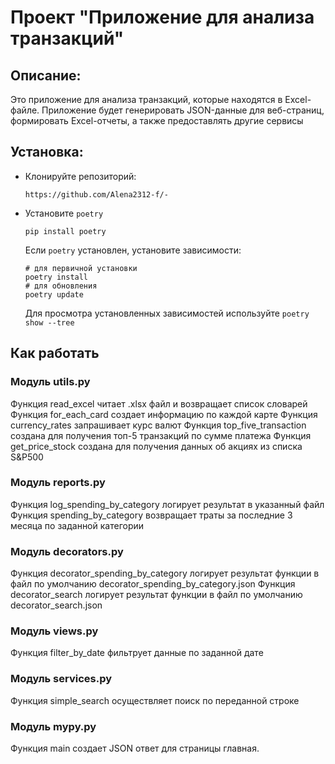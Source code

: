 # Проект "Приложение для анализа транзакций"
## Описание:
Это приложение для анализа транзакций, которые находятся в Excel-файле. Приложение будет генерировать JSON-данные для веб-страниц, формировать Excel-отчеты, а также предоставлять другие сервисы
## Установка:
* Клонируйте репозиторий:
  ```
  https://github.com/Alena2312-f/-
  ```
* Установите `poetry`
  ```
  pip install poetry
  ```
  Если `poetry` установлен, установите зависимости:
  ```
  # для первичной установки
  poetry install
  # для обновления
  poetry update
  ```
  Для просмотра установленных зависимостей используйте `poetry show --tree`

## Как работать

### Модуль utils.py

Функция read_excel читает .xlsx файл и возвращает список словарей
Функция for_each_card создает информацию по каждой карте
Функция currency_rates запрашивает курс валют
Функция top_five_transaction создана для получения топ-5 транзакций по сумме платежа
Функция get_price_stock создана для получения данных об акциях из списка S&P500

### Модуль reports.py

Функция log_spending_by_category логирует результат в указанный файл
Функция spending_by_category возвращает траты за последние 3 месяца по заданной категории

### Модуль decorators.py

Функция decorator_spending_by_category логирует результат функции в файл по умолчанию decorator_spending_by_category.json
Функция decorator_search логирует результат функции в файл по умолчанию decorator_search.json

### Модуль views.py

Функция filter_by_date фильтрует данные по заданной дате

### Модуль services.py

Функция simple_search осуществляет поиск по переданной строке 

### Модуль mypy.py

Функция main создает JSON ответ для страницы главная.
